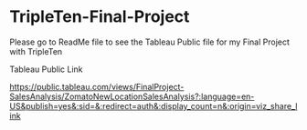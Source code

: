 # TripleTen-Final-Project
Please go to ReadMe file to see the Tableau Public file for my Final Project with TripleTen 


Tableau Public Link

https://public.tableau.com/views/FinalProject-SalesAnalysis/ZomatoNewLocationSalesAnalysis?:language=en-US&publish=yes&:sid=&:redirect=auth&:display_count=n&:origin=viz_share_link
